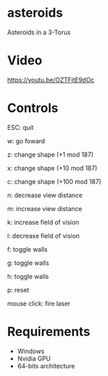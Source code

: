 # asteroids
Asteroids in a 3-Torus

# Video
https://youtu.be/OZTFjtE9dOc

# Controls
ESC: quit

w: go foward

z: change shape (+1 mod 187)

x: change shape (+10 mod 187)

c: change shape (+100 mod 187)

n: decrease view distance

m: increase view distance

k: increase field of vision

l: decrease field of vision

f: toggle walls

g: toggle walls

h: toggle walls

p: reset

mouse click: fire laser

# Requirements
- Windows
- Nvidia GPU
- 64-bits architecture
